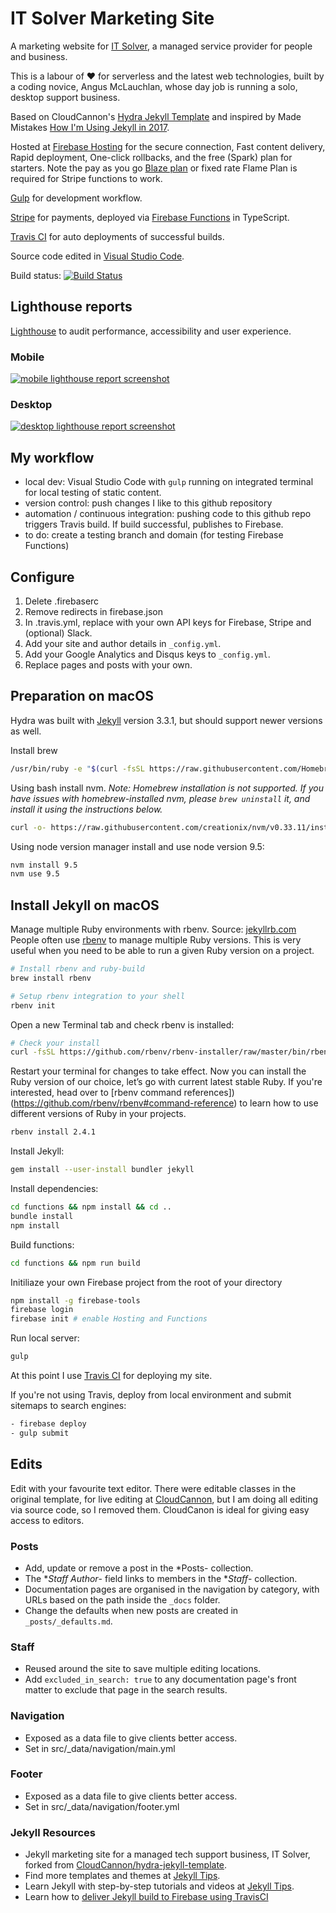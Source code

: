 # IT Solver Marketing Site

A marketing website for [IT Solver](https://www.itsolver.net), a managed service provider for people and business.

This is a labour of ❤️ for serverless and the latest web technologies, built by a coding novice, Angus McLauchlan, whose day job is running a solo, desktop support business.

Based on CloudCannon's [Hydra Jekyll Template](https://github.com/CloudCannon/hydra-jekyll-template) and inspired by Made Mistakes [How I'm Using Jekyll in 2017](https://mademistakes.com/articles/using-jekyll-2017/).

Hosted at [Firebase Hosting](https://firebase.google.com/products/hosting/) for the secure connection, Fast content delivery, Rapid deployment, One-click rollbacks, and the free (Spark) plan for starters. Note the pay as you go [Blaze plan](https://firebase.google.com/pricing) or fixed rate Flame Plan is required for Stripe functions to work.

[Gulp](https://gulpjs.com/) for development workflow.

[Stripe](https://github.com/itsolver/stripe-payments-demo) for payments, deployed via [Firebase Functions](https://firebase.google.com/products/functions/) in TypeScript.

[Travis CI](https://travis-ci.com/) for auto deployments of successful builds.

Source code edited in [Visual Studio Code](https://code.visualstudio.com/).

Build status: [![Build Status](https://travis-ci.com/itsolver/msp-marketing-site.svg?branch=master)](https://travis-ci.org/itsolver/msp-marketing-site)

## Lighthouse reports

[Lighthouse](https://developers.google.com/web/tools/lighthouse/) to audit performance, accessibility and user experience.

### Mobile

[![mobile lighthouse report screenshot](https://www.itsolver.net/site-audit/www.itsolver.net/mobile-lighthouse-report-screenshot.png)](https://www.itsolver.net/site-audit/www.itsolver.net/www.itsolver.net_2018-09-12_11-27-30-mobile)

### Desktop

[![desktop lighthouse report screenshot](https://www.itsolver.net/site-audit/www.itsolver.net/desktop-lighthouse-report-screenshot.png)](https://www.itsolver.net/site-audit/www.itsolver.net/www.itsolver.net_2018-09-12_11-25-43-desktop)

## My workflow

- local dev: Visual Studio Code with ``gulp`` running on integrated terminal for local testing of static content.
- version control: push changes I like to this github repository
- automation / continuous integration: pushing code to this github repo triggers Travis build. If build successful, publishes to Firebase.
- to do: create a testing branch and domain (for testing Firebase Functions)

## Configure

1. Delete .firebaserc
2. Remove redirects in firebase.json
3. In .travis.yml, replace with your own API keys for Firebase, Stripe and (optional) Slack.
4. Add your site and author details in `_config.yml`.
5. Add your Google Analytics and Disqus keys to `_config.yml`.
6. Replace pages and posts with your own.

## Preparation on macOS

Hydra was built with [Jekyll](https://jekyllrb.com/) version 3.3.1, but should support newer versions as well.

Install brew

~~~bash
/usr/bin/ruby -e "$(curl -fsSL https://raw.githubusercontent.com/Homebrew/install/master/install)"
~~~

Using bash install nvm. 
*Note: Homebrew installation is not supported. If you have issues with homebrew-installed nvm, please ``brew uninstall`` it, and install it using the instructions below.*

~~~bash
curl -o- https://raw.githubusercontent.com/creationix/nvm/v0.33.11/install.sh | bash
~~~

Using node version manager install and use node version 9.5:

~~~bash
nvm install 9.5
nvm use 9.5
~~~

## Install Jekyll on macOS
Manage multiple Ruby environments with rbenv. Source: [jekyllrb.com](https://jekyllrb.com/docs/installation/macos/#rbenv)
People often use [rbenv](https://github.com/rbenv/rbenv) to manage multiple Ruby versions. This is very useful when you need to be able to run a given Ruby version on a project.

~~~bash
# Install rbenv and ruby-build
brew install rbenv

# Setup rbenv integration to your shell
rbenv init
~~~

Open a new Terminal tab and check rbenv is installed:

~~~bash
# Check your install
curl -fsSL https://github.com/rbenv/rbenv-installer/raw/master/bin/rbenv-doctor | bash
~~~

Restart your terminal for changes to take effect. Now you can install the Ruby version of our choice, let’s go with current latest stable Ruby. If you're interested, head over to [rbenv command references])(https://github.com/rbenv/rbenv#command-reference) to learn how to use different versions of Ruby in your projects.

~~~bash
rbenv install 2.4.1
~~~

Install Jekyll:

~~~bash
gem install --user-install bundler jekyll
~~~

Install dependencies:

~~~bash
cd functions && npm install && cd ..
bundle install
npm install
~~~

Build functions:

~~~bash
cd functions && npm run build
~~~

Initiliaze your own Firebase project from the root of your directory

~~~bash
npm install -g firebase-tools
firebase login
firebase init # enable Hosting and Functions
~~~

Run local server:

~~~bash
gulp
~~~

At this point I use [Travis CI](https://docs.travis-ci.com/user/tutorial/#to-get-started-with-travis-ci) for deploying my site.

If you're not using Travis, deploy from local environment and submit sitemaps to search engines:

~~~bash
- firebase deploy
- gulp submit
~~~

## Edits

Edit with your favourite text editor. There were editable classes in the original template, for live editing at [CloudCannon](https://app.cloudcannon.com/), but I am doing all editing via source code, so I removed them. CloudCanon is ideal for giving easy access to editors.

### Posts

- Add, update or remove a post in the *Posts- collection.
- The **Staff Author*- field links to members in the **Staff*- collection.
- Documentation pages are organised in the navigation by category, with URLs based on the path inside the `_docs` folder.
- Change the defaults when new posts are created in `_posts/_defaults.md`.

### Staff

- Reused around the site to save multiple editing locations.
- Add `excluded_in_search: true` to any documentation page's front matter to exclude that page in the search results.

### Navigation

- Exposed as a data file to give clients better access.
- Set in src/_data/navigation/main.yml

### Footer

- Exposed as a data file to give clients better access.
- Set in src/_data/navigation/footer.yml

### Jekyll Resources

- Jekyll marketing site for a managed tech support business, IT Solver, forked from [CloudCannon/hydra-jekyll-template](https://github.com/CloudCannon/hydra-jekyll-template).
- Find more templates and themes at [Jekyll Tips](https://jekyll.tips/templates/).
- Learn Jekyll with step-by-step tutorials and videos at [Jekyll Tips](https://jekyll.tips/).
- Learn how to [deliver Jekyll build to Firebase using TravisCI](https://www.wrapcode.com/jekyll-deploy-firebase-travis-ci/)
